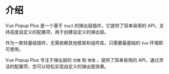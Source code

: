 # 介绍

Vue Popup Plus 是一个基于 `Vue3` 的弹出层插件，它提供了简单易用的 API，支持高度自定义的配置项，用于创建自定义的弹出层。

作为一款轻量级插件，无需依赖其他框架和组件库，只需要最基础的 `Vue` 环境即可使用。

Vue Popup Plus 专注于弹出层的 `创建` 和 `管理` ，提供了简单易用的 API，通过灵活的配置项，您可以轻松实现自定义的弹出层效果。
